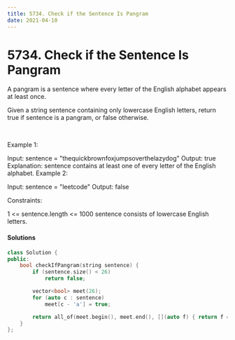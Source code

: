 ```yaml
---
title: 5734. Check if the Sentence Is Pangram
date: 2021-04-10
---
```


# 5734. Check if the Sentence Is Pangram

A pangram is a sentence where every letter of the English alphabet appears at least once.

Given a string sentence containing only lowercase English letters, return true if sentence is a pangram, or false otherwise.

 

Example 1:

Input: sentence = "thequickbrownfoxjumpsoverthelazydog"
Output: true
Explanation: sentence contains at least one of every letter of the English alphabet.
Example 2:

Input: sentence = "leetcode"
Output: false
 

Constraints:

1 <= sentence.length <= 1000
sentence consists of lowercase English letters.


#### Solutions

```c++
class Solution {
public:
    bool checkIfPangram(string sentence) {
        if (sentence.size() < 26)
            return false;

        vector<bool> meet(26);
        for (auto c : sentence)
            meet[c - 'a'] = true;

        return all_of(meet.begin(), meet.end(), [](auto f) { return f == true;});
    }
};
```